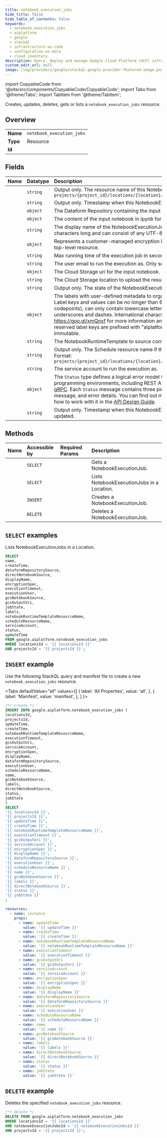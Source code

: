 ```yaml
---
title: notebook_execution_jobs
hide_title: false
hide_table_of_contents: false
keywords:
  - notebook_execution_jobs
  - aiplatform
  - google
  - stackql
  - infrastructure-as-code
  - configuration-as-data
  - cloud inventory
description: Query, deploy and manage Google Cloud Platform (GCP) infrastructure and resources using SQL
custom_edit_url: null
image: /img/providers/google/stackql-google-provider-featured-image.png
---
```


import CopyableCode from '@site/src/components/CopyableCode/CopyableCode';
import Tabs from '@theme/Tabs';
import TabItem from '@theme/TabItem';

Creates, updates, deletes, gets or lists a <code>notebook_execution_jobs</code> resource.

## Overview
<table><tbody>
<tr><td><b>Name</b></td><td><code>notebook_execution_jobs</code></td></tr>
<tr><td><b>Type</b></td><td>Resource</td></tr>
<tr><td><b>Id</b></td><td><CopyableCode code="google.aiplatform.notebook_execution_jobs" /></td></tr>
</tbody></table>

## Fields
| Name | Datatype | Description |
|:-----|:---------|:------------|
| <CopyableCode code="name" /> | `string` | Output only. The resource name of this NotebookExecutionJob. Format: `projects/{project_id}/locations/{location}/notebookExecutionJobs/{job_id}` |
| <CopyableCode code="createTime" /> | `string` | Output only. Timestamp when this NotebookExecutionJob was created. |
| <CopyableCode code="dataformRepositorySource" /> | `object` | The Dataform Repository containing the input notebook. |
| <CopyableCode code="directNotebookSource" /> | `object` | The content of the input notebook in ipynb format. |
| <CopyableCode code="displayName" /> | `string` | The display name of the NotebookExecutionJob. The name can be up to 128 characters long and can consist of any UTF-8 characters. |
| <CopyableCode code="encryptionSpec" /> | `object` | Represents a customer-managed encryption key spec that can be applied to a top-level resource. |
| <CopyableCode code="executionTimeout" /> | `string` | Max running time of the execution job in seconds (default 86400s / 24 hrs). |
| <CopyableCode code="executionUser" /> | `string` | The user email to run the execution as. Only supported by Colab runtimes. |
| <CopyableCode code="gcsNotebookSource" /> | `object` | The Cloud Storage uri for the input notebook. |
| <CopyableCode code="gcsOutputUri" /> | `string` | The Cloud Storage location to upload the result to. Format: `gs://bucket-name` |
| <CopyableCode code="jobState" /> | `string` | Output only. The state of the NotebookExecutionJob. |
| <CopyableCode code="labels" /> | `object` | The labels with user-defined metadata to organize NotebookExecutionJobs. Label keys and values can be no longer than 64 characters (Unicode codepoints), can only contain lowercase letters, numeric characters, underscores and dashes. International characters are allowed. See https://goo.gl/xmQnxf for more information and examples of labels. System reserved label keys are prefixed with "aiplatform.googleapis.com/" and are immutable. |
| <CopyableCode code="notebookRuntimeTemplateResourceName" /> | `string` | The NotebookRuntimeTemplate to source compute configuration from. |
| <CopyableCode code="scheduleResourceName" /> | `string` | Output only. The Schedule resource name if this job is triggered by one. Format: `projects/{project_id}/locations/{location}/schedules/{schedule_id}` |
| <CopyableCode code="serviceAccount" /> | `string` | The service account to run the execution as. |
| <CopyableCode code="status" /> | `object` | The `Status` type defines a logical error model that is suitable for different programming environments, including REST APIs and RPC APIs. It is used by [gRPC](https://github.com/grpc). Each `Status` message contains three pieces of data: error code, error message, and error details. You can find out more about this error model and how to work with it in the [API Design Guide](https://cloud.google.com/apis/design/errors). |
| <CopyableCode code="updateTime" /> | `string` | Output only. Timestamp when this NotebookExecutionJob was most recently updated. |

## Methods
| Name | Accessible by | Required Params | Description |
|:-----|:--------------|:----------------|:------------|
| <CopyableCode code="get" /> | `SELECT` | <CopyableCode code="locationsId, notebookExecutionJobsId, projectsId" /> | Gets a NotebookExecutionJob. |
| <CopyableCode code="list" /> | `SELECT` | <CopyableCode code="locationsId, projectsId" /> | Lists NotebookExecutionJobs in a Location. |
| <CopyableCode code="create" /> | `INSERT` | <CopyableCode code="locationsId, projectsId" /> | Creates a NotebookExecutionJob. |
| <CopyableCode code="delete" /> | `DELETE` | <CopyableCode code="locationsId, notebookExecutionJobsId, projectsId" /> | Deletes a NotebookExecutionJob. |

## `SELECT` examples

Lists NotebookExecutionJobs in a Location.

```sql
SELECT
name,
createTime,
dataformRepositorySource,
directNotebookSource,
displayName,
encryptionSpec,
executionTimeout,
executionUser,
gcsNotebookSource,
gcsOutputUri,
jobState,
labels,
notebookRuntimeTemplateResourceName,
scheduleResourceName,
serviceAccount,
status,
updateTime
FROM google.aiplatform.notebook_execution_jobs
WHERE locationsId = '{{ locationsId }}'
AND projectsId = '{{ projectsId }}'; 
```

## `INSERT` example

Use the following StackQL query and manifest file to create a new <code>notebook_execution_jobs</code> resource.

<Tabs
    defaultValue="all"
    values={[
        { label: 'All Properties', value: 'all', },
        { label: 'Manifest', value: 'manifest', },
    ]
}>
<TabItem value="all">

```sql
/*+ create */
INSERT INTO google.aiplatform.notebook_execution_jobs (
locationsId,
projectsId,
updateTime,
createTime,
notebookRuntimeTemplateResourceName,
executionTimeout,
gcsOutputUri,
serviceAccount,
encryptionSpec,
displayName,
dataformRepositorySource,
executionUser,
scheduleResourceName,
name,
gcsNotebookSource,
labels,
directNotebookSource,
status,
jobState
)
SELECT 
'{{ locationsId }}',
'{{ projectsId }}',
'{{ updateTime }}',
'{{ createTime }}',
'{{ notebookRuntimeTemplateResourceName }}',
'{{ executionTimeout }}',
'{{ gcsOutputUri }}',
'{{ serviceAccount }}',
'{{ encryptionSpec }}',
'{{ displayName }}',
'{{ dataformRepositorySource }}',
'{{ executionUser }}',
'{{ scheduleResourceName }}',
'{{ name }}',
'{{ gcsNotebookSource }}',
'{{ labels }}',
'{{ directNotebookSource }}',
'{{ status }}',
'{{ jobState }}'
;
```
</TabItem>
<TabItem value="manifest">

```yaml
resources:
  - name: instance
    props:
      - name: updateTime
        value: '{{ updateTime }}'
      - name: createTime
        value: '{{ createTime }}'
      - name: notebookRuntimeTemplateResourceName
        value: '{{ notebookRuntimeTemplateResourceName }}'
      - name: executionTimeout
        value: '{{ executionTimeout }}'
      - name: gcsOutputUri
        value: '{{ gcsOutputUri }}'
      - name: serviceAccount
        value: '{{ serviceAccount }}'
      - name: encryptionSpec
        value: '{{ encryptionSpec }}'
      - name: displayName
        value: '{{ displayName }}'
      - name: dataformRepositorySource
        value: '{{ dataformRepositorySource }}'
      - name: executionUser
        value: '{{ executionUser }}'
      - name: scheduleResourceName
        value: '{{ scheduleResourceName }}'
      - name: name
        value: '{{ name }}'
      - name: gcsNotebookSource
        value: '{{ gcsNotebookSource }}'
      - name: labels
        value: '{{ labels }}'
      - name: directNotebookSource
        value: '{{ directNotebookSource }}'
      - name: status
        value: '{{ status }}'
      - name: jobState
        value: '{{ jobState }}'

```
</TabItem>
</Tabs>

## `DELETE` example

Deletes the specified <code>notebook_execution_jobs</code> resource.

```sql
/*+ delete */
DELETE FROM google.aiplatform.notebook_execution_jobs
WHERE locationsId = '{{ locationsId }}'
AND notebookExecutionJobsId = '{{ notebookExecutionJobsId }}'
AND projectsId = '{{ projectsId }}';
```
